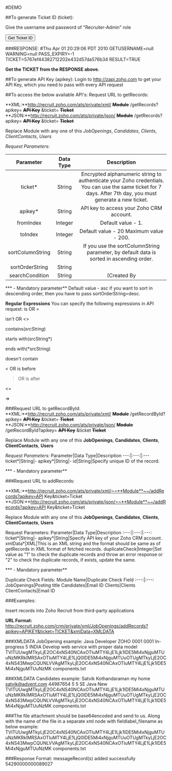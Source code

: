 #DEMO 

##To generate Ticket ID (ticket): 

 Give the username and password of "Recruiter-Admin" role
    <form method="POST" action="https://accounts.zoho.com/login" target="_self">
    <input type="hidden" name="LOGIN_ID" value="[ZOHO ID or Email ID]">
    <input type="hidden" name="PASSWORD" value="[Password for ZOHO ID]">
    <input type="hidden" name="FROM_AGENT" value="true">
    <input type="hidden" name="servicename" value="zohopeople">
    <input type="submit" value="Get Ticket ID" class="divbutton" name="submit">
    </form>

###RESPONSE:
    #Thu Apr 01 20:29:06 PDT 2010
    GETUSERNAME=null
    WARNING=null
    PASS_EXPIRY=-1
    TICKET=5767ef44382712202e432d57da576b34
    RESULT=TRUE

 
__Get the TICKET from the RESPONSE above.__

##To generate API Key (apikey):
Login to http://zapi.zoho.com to get your API Key, which you need to pass with every API request

##To access the below available API's:
Request URL to getRecords:

**XML:**http://recruit.zoho.com/ats/private/xml/ ~~__Module__~~ /getRecords?apikey= ~~**API Key**~~ &ticket= ~~**Ticket**~~ 
**JSON:**http://recruit.zoho.com/ats/private/json/ ~~__Module__~~ /getRecords?apikey= ~~**API Key**~~ &ticket= ~~**Ticket**~~

Replace Module with any one of this *JobOpenings*, *Candidates*, *Clients*, *ClientContacts*, *Users* 

*Request Parameters:*

Parameter | Data Type | Description
:---:|:---:|:---:
ticket* | String | Encrypted alphanumeric string to authenticate your Zoho credentials. You can use the same ticket for 7 days. After 7th day, you must generate a new ticket.
apikey*|String|API key to access your Zoho CRM account.
fromIndex|Integer|Default value - 1.
toIndex|Integer|Default value - 20 Maximum value - 200.
sortColumnString|String|If you use the sortColumnString parameter, by default data is sorted in ascending order.
sortOrderString|String
searchCondition|String|(Created By|=|username)

*** - Mandatory parameter**
Default value - asc
if you want to sort in descending order, then you have to pass sortOrderString=desc.

**Regular Expressions**
You can specify the following expressions in API request:
  is OR =

  isn't OR <>

  contains(*srcString*)

  starts with(srcString*)

  ends with(*srcString)

  doesn't contain

  < OR is before

  > OR is after

  <=

  =>

###Request URL to getRecordById:
**XML:**http://recruit.zoho.com/ats/private/xml/ ~~**Module**~~ /getRecordById?apikey= ~~**API Key**~~ &ticket= ~~**Ticket**~~
**JSON:**http://recruit.zoho.com/ats/private/json/ ~~**Module**~~ /getRecordById?apikey= ~~**API Key**~~ &ticket ~~**Ticket**~~

Replace Module with any one of this **JobOpenings**, **Candidates**, **Clients**, **ClientContacts**, **Users**

*Request Parameters:*
Parameter|Data Type|Description
---:|:---:|:---
ticket*|String|-
apikey*|String|-
id|String|Specify unique ID of the record.

*** - Mandatory parameter**

###Request URL to addRecords:

**XML:**http://recruit.zoho.com/ats/private/xml/~~**Module**~~/addRecords?apikey=API Key&ticket=Ticket
**JSON:**http://recruit.zoho.com/ats/private/json/~~**Module**~~/addRecords?apikey=API Key&ticket=Ticket

Replace Module with any one of this **JobOpenings**, **Candidates**, **Clients**, **ClientContacts**, **Users** 

Request Parameters:
Parameter|Data Type|Description
:---:|:---:|:---:
ticket*|String|-
apikey*|String|Specify API key of your Zoho CRM account.
xmlData*|XML|This is an XML string and the format should be same as of getRecords in XML format of fetched records.
duplicateCheck|Integer|Set value as "1" to check the duplicate records and throw an error response or "2" to check the duplicate records, if exists, update the same.

*** - Mandatory parameter**

Duplicate Check Fields:
Module Name|Duplicate Check Field
:---:|:---:
JobOpenings|Posting title
Candidates|Email ID
Clients|Clients
ClientContacts|Email ID

###Examples:

Insert records into Zoho Recruit from third-party applications

**URL Format:** http://recruit.zoho.com/crm/private/xml/JobOpenings/addRecords?apikey=APIKEY&ticket=TICKET&xmlData=XMLDATA

###XMLDATA JobOpening example:
<JobOpenings>
<row no="1">
<FL val="Posting title">Java Developer</FL>
<FL val="Client">ZOHO</FL>
<FL val="Assigned recruiter">0001</FL>
<FL val="Client manager">0001</FL>
<FL val="Job opening status">In-progress</FL>
<FL val="Number of positions">5</FL>
<FL val="Country">INDIA</FL>
<FL val="Roles and responsibilities">Develop web service with proper data model</FL>
<FL val="Attach doc">TVlTUUwgMTkyLjE2OC4xNS40NCAxOTIuMTY4LjE1Ljk1IDE5Mi4xNjguMTUuNzMKRklMRSAxOTIuMTY4LjE1LjQ0IDE5Mi4xNjguMTUuOTUgMTkyLjE2OC4xNS43MwpCQUNLVVAgMTkyLjE2OC4xNS40NCAxOTIuMTY4LjE1Ljk1IDE5Mi4xNjguMTUuNzMK</FL>
<FL val="Attach doc_filename">components.txt</FL>
</row>
</JobOpenings>

###XMLDATA Candidates example:
<Candidates>
<row no="1">
<FL val="First name">Satvik</FL>
<FL val="Last name">Kothandaraman</FL>
<FL val="Contact address">my home</FL>
<FL val="Email ID">satvik@advent.com</FL>
<FL val="Contact no">44987654</FL>
<FL val="Total work exp (year)">5</FL>
<FL val="Total work exp (month)">5</FL>
<FL val="Current job title">SE</FL>
<FL val="Skill set">Java</FL>
<FL val="Resume status">New</FL>
<FL val="Attach resume"> TVlTUUwgMTkyLjE2OC4xNS40NCAxOTIuMTY4LjE1Ljk1IDE5Mi4xNjguMTUuNzMKRklMRSAxOTIuMTY4LjE1LjQ0IDE5Mi4xNjguMTUuOTUgMTkyLjE2OC4xNS43MwpCQUNLVVAgMTkyLjE2OC4xNS40NCAxOTIuMTY4LjE1Ljk1IDE5Mi4xNjguMTUuNzMK</FL>
<FL val="Attach resume_filename">components.txt</FL>
</row>
</Candidates>

###The file attachment should be base64encoded and send to us. Along with the name of the file in a separate xml node with fieldlabel_filename as below example:
<FL val="Attach resume"> TVlTUUwgMTkyLjE2OC4xNS40NCAxOTIuMTY4LjE1Ljk1IDE5Mi4xNjguMTUuNzMKRklMRSAxOTIuMTY4LjE1LjQ0IDE5Mi4xNjguMTUuOTUgMTkyLjE2OC4xNS43MwpCQUNLVVAgMTkyLjE2OC4xNS40NCAxOTIuMTY4LjE1Ljk1IDE5Mi4xNjguMTUuNzMK</FL>
<FL val="Attach resume_filename">components.txt</FL>

###Response Format:
<response uri="/ats/private/xml/JobOpenings/addRecords">
<result>
<message>messageRecord(s) added successfully</message>
<recorddetail>
<FL val="Id">54290000000089027</FL>
</recorddetail>
</result>
</response>

 
